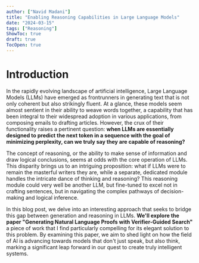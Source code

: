 ```yaml
---
author: ["Navid Madani"]
title: "Enabling Reasoning Capabilities in Large Language Models"
date: "2024-03-15"
tags: ["Reasoning"]
ShowToc: true
draft: true
TocOpen: true
---
```


# Introduction

In the rapidly evolving landscape of artificial intelligence, Large Language Models (LLMs) have emerged as 
frontrunners in generating text that is not only coherent but also strikingly fluent. At a glance, these models seem 
almost sentient in their ability to weave words together, a capability that has been integral to their widespread adoption in various applications,
from composing emails to drafting articles. However, the crux of their functionality raises a pertinent question:
**when LLMs are essentially designed to predict the next token in a sequence with the goal of minimizing perplexity, 
can we truly say they are capable of reasoning?**

The concept of reasoning, or the ability to make sense of information and draw logical conclusions,
seems at odds with the core operation of LLMs. This disparity brings us to an intriguing proposition:
what if LLMs were to remain the masterful writers they are, while a separate, dedicated module handles the intricate dance of thinking and reasoning?
This reasoning module could very well be another LLM, but fine-tuned to excel not in crafting sentences, but in navigating
the complex pathways of decision-making and logical inference.

In this blog post, we delve into an interesting approach that seeks to bridge this gap between generation and reasoning
in LLMs. **We'll explore the paper "Generating Natural Language Proofs with Verifier-Guided Search"** a piece of work 
that I find particularly compelling for its elegant solution to this problem. By examining this paper, we aim to shed 
light on how the field of AI is advancing towards models that don't just speak, but also think, marking a significant
leap forward in our quest to create truly intelligent systems.
